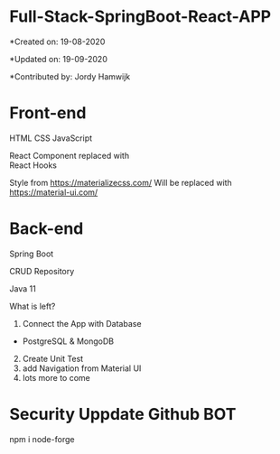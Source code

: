 # Full-Stack-SpringBoot-React-APP

*Created on: 19-08-2020

*Updated on: 19-09-2020

*Contributed by: Jordy Hamwijk

# Front-end
HTML
CSS
JavaScript

React Component replaced with
<br/>React Hooks

Style from
https://materializecss.com/
Will be replaced with https://material-ui.com/


# Back-end
Spring Boot

CRUD Repository

Java 11 


What is left?

1. Connect the App with Database
 - PostgreSQL  &  MongoDB   
2. Create Unit Test 
3. add Navigation from Material UI
4. lots more to come




# Security Uppdate Github BOT

npm i node-forge
